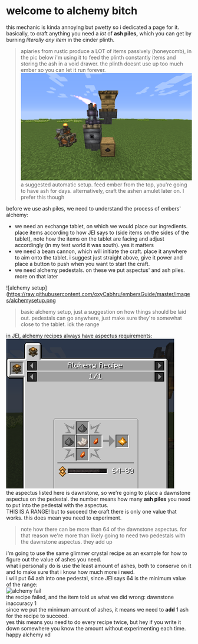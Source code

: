 # welcome to alchemy bitch
this mechanic is kinda annoying but pwetty so i dedicated a page for it.<br>
basically, to craft anything you need a *lot* of **ash piles,** which you can get by burning *literally any item* in the cinder plinth.<br>
> apiaries from rustic produce a LOT of items passively (honeycomb), in the pic below i'm using it to feed the plinth constantly items and storing the ash in a void drawer. the plinth doesnt use up too much ember so you can let it run forever.
![cinder plinth auto setup](https://raw.githubusercontent.com/oxyCabhru/embersGuide/master/images/cinderplinth.png)<br>
> a suggested automatic setup. feed ember from the top, you're going to have ash for days. alternatively, craft the ashen amulet later on. I prefer this though<br>

before we use ash piles, we need to understand the process of embers' alchemy:<br>
- we need an exchange tablet, on which we would place our ingredients. place items according to how JEI says to (side items on the sides of the tablet), note how the items on the tablet are facing and adjust accordingly (in my test world it was south). yes it matters
- we need a beam cannon, which will initiate the craft. place it anywhere to aim onto the tablet. i suggest just straight above, give it power and place a button to push when you want to start the craft.
- we need alchemy pedestals. on these we put aspectus' and ash piles. more on that later

![alchemy setup](https://raw.githubusercontent.com/oxyCabhru/embersGuide/master/images/alchemysetup.png
> basic alchemy setup, just a suggestion on how things should be laid out. pedestals can go anywhere, just make sure they're somewhat close to the tablet. idk the range

in JEI, alchemy recipes always have aspectus requirements:<br>
![glimmer crystal recipe example](https://raw.githubusercontent.com/oxyCabhru/embersGuide/master/images/glimmercrystalrecipe.png)<br>
the aspectus listed here is dawnstone, so we're going to place a dawnstone aspectus on the pedestal. the number means how many **ash piles** you need to put into the pedestal with the aspectus.<br>
THIS IS A RANGE! but to succeed the craft there is only one value that works. this does mean you need to experiment.<br>
> note how there can be more than 64 of the dawnstone aspectus. for that reason we're more than likely going to need two pedestals with the dawnstone aspectus. they add up

i'm going to use the same glimmer crystal recipe as an example for how to figure out the value of ashes you need.<br>
what i personally do is use the least amount of ashes, both to conserve on it and to make sure that i know how much more i need.<br>
i will put 64 ash into one pedestal, since JEI says 64 is the minimum value of the range:<br>
![alchemy fail](https://raw.githubusercontent.com/oxyCabhru/embersGuide/master/images/alchemyfaill.gif)<br>
the recipe failed, and the item told us what we did wrong: dawnstone inaccuracy 1<br>
since we put the minimum amount of ashes, it means we need to **add** 1 ash for the recipe to succeed.<br>
yes this means you need to do every recipe twice, but hey if you write it down somewhere you know the amount without experimenting each time.<br>
happy alchemy xd

